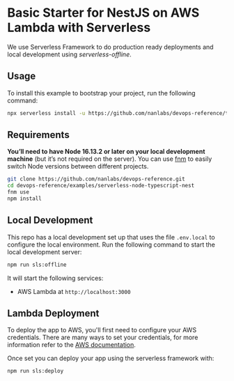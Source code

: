 # Basic Starter for NestJS on AWS Lambda with Serverless

We use Serverless Framework to do production ready deployments and local development using
*serverless-offline*.

## Usage

To install this example to bootstrap your project, run the following command:

```sh
npx serverless install -u https://github.com/nanlabs/devops-reference/tree/main/examples/serverless-node-typescript-nest -n my-project
```

## Requirements

**You’ll need to have Node 16.13.2 or later on your local development machine** (but it’s not required on the server). You can use [fnm](https://github.com/Schniz/fnm) to easily switch Node versions between different projects.

```sh
git clone https://github.com/nanlabs/devops-reference.git
cd devops-reference/examples/serverless-node-typescript-nest
fnm use
npm install
```

## Local Development

This repo has a local development set up that uses the file `.env.local` to configure the local environment.
Run the following command to start the local development server:

```bash
npm run sls:offline
```

It will start the following services:

- AWS Lambda at `http://localhost:3000`

## Lambda Deployment

To deploy the app to AWS, you'll first need to configure your AWS credentials. There are many ways
to set your credentials, for more information refer to the [AWS documentation](https://docs.aws.amazon.com/cli/latest/userguide/cli-configure-quickstart.html).

Once set you can deploy your app using the serverless framework with:

```bash
npm run sls:deploy
```
